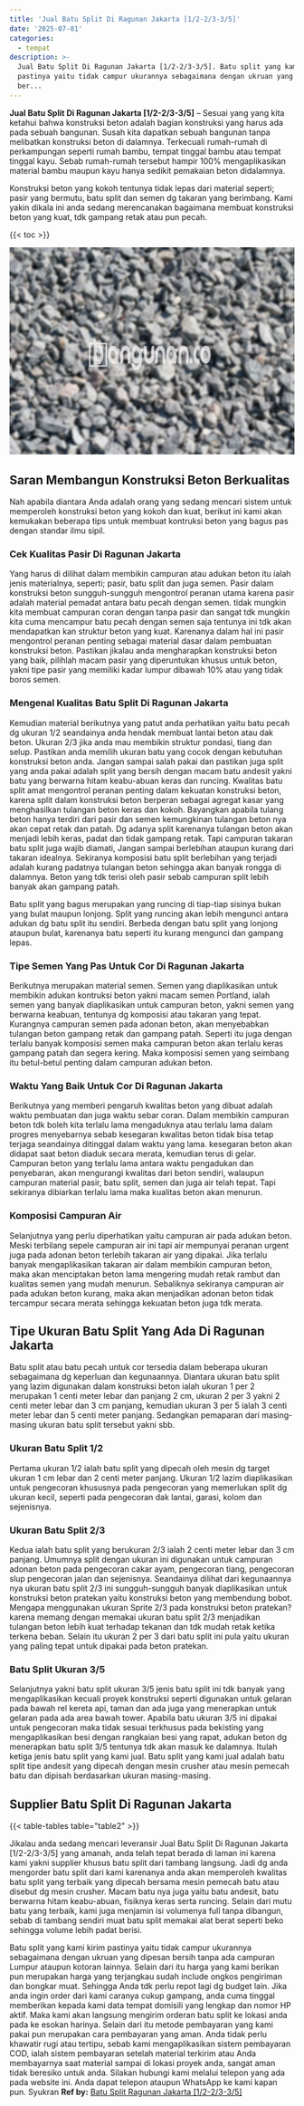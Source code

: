 ```yaml
---
title: 'Jual Batu Split Di Ragunan Jakarta [1/2-2/3-3/5]'
date: '2025-07-01'
categories:
  - tempat
description: >-
  Jual Batu Split Di Ragunan Jakarta [1/2-2/3-3/5]. Batu split yang kami kirim
  pastinya yaitu tidak campur ukurannya sebagaimana dengan ukruan yang dipesan
  ber...
---
```


**Jual Batu Split Di Ragunan Jakarta \[1/2-2/3-3/5\]** – Sesuai yang yang kita ketahui bahwa konstruksi beton adalah bagian konstruksi yang harus ada pada sebuah bangunan. Susah kita dapatkan sebuah bangunan tanpa melibatkan konstruksi beton di dalamnya. Terkecuali rumah-rumah di perkampungan seperti rumah bambu, tempat tinggal bambu atau tempat tinggal kayu. Sebab rumah-rumah tersebut hampir 100% mengaplikasikan material bambu maupun kayu hanya sedikit pemakaian beton didalamnya.

Konstruksi beton yang kokoh tentunya tidak lepas dari material seperti; pasir yang bermutu, batu split dan semen dg takaran yang berimbang. Kami yakin dikala ini anda sedang merencanakan bagaimana membuat konstruksi beton yang kuat, tdk gampang retak atau pun pecah.

{{< toc >}}

![Jual Batu Split Di Ragunan Jakarta [1/2-2/3-3/5]](/images/jual-batu-split-21.png)

## Saran Membangun Konstruksi Beton Berkualitas

Nah apabila diantara Anda adalah orang yang sedang mencari sistem untuk memperoleh konstruksi beton yang kokoh dan kuat, berikut ini kami akan kemukakan beberapa tips untuk membuat kontruksi beton yang bagus pas dengan standar ilmu sipil.

### Cek Kualitas Pasir Di Ragunan Jakarta

Yang harus di dilihat dalam membikin campuran atau adukan beton itu ialah jenis materialnya, seperti; pasir, batu split dan juga semen. Pasir dalam konstruksi beton sungguh-sungguh mengontrol peranan utama karena pasir adalah material pemadat antara batu pecah dengan semen. tidak mungkin kita membuat campuran coran dengan tanpa pasir dan sangat tdk mungkin kita cuma mencampur batu pecah dengan semen saja tentunya ini tdk akan mendapatkan kan struktur beton yang kuat. Karenanya dalam hal ini pasir mengontrol peranan penting sebagai material dasar dalam pembuatan konstruksi beton. Pastikan jikalau anda mengharapkan konstruksi beton yang baik, pilihlah macam pasir yang diperuntukan khusus untuk beton, yakni tipe pasir yang memiliki kadar lumpur dibawah 10% atau yang tidak boros semen.

### Mengenal Kualitas Batu Split Di Ragunan Jakarta

Kemudian material berikutnya yang patut anda perhatikan yaitu batu pecah dg ukuran 1/2 seandainya anda hendak membuat lantai beton atau dak beton. Ukuran 2/3 jika anda mau membikin struktur pondasi, tiang dan selup. Pastikan anda memilih ukuran batu yang cocok dengan kebutuhan konstruksi beton anda. Jangan sampai salah pakai dan pastikan juga split yang anda pakai adalah split yang bersih dengan macam batu andesit yakni batu yang berwarna hitam keabu-abuan keras dan runcing. Kwalitas batu split amat mengontrol peranan penting dalam kekuatan konstruksi beton, karena split dalam konstruksi beton berperan sebagai agregat kasar yang menghasilkan tulangan beton keras dan kokoh. Bayangkan apabila tulang beton hanya terdiri dari pasir dan semen kemungkinan tulangan beton nya akan cepat retak dan patah. Dg adanya split karenanya tulangan beton akan menjadi lebih keras, padat dan tidak gampang retak. Tapi campuran takaran batu split juga wajib diamati, Jangan sampai berlebihan ataupun kurang dari takaran idealnya. Sekiranya komposisi batu split berlebihan yang terjadi adalah kurang padatnya tulangan beton sehingga akan banyak rongga di dalamnya. Beton yang tdk terisi oleh pasir sebab campuran split lebih banyak akan gampang patah.

Batu split yang bagus merupakan yang runcing di tiap-tiap sisinya bukan yang bulat maupun lonjong. Split yang runcing akan lebih mengunci antara adukan dg batu split itu sendiri. Berbeda dengan batu split yang lonjong ataupun bulat, karenanya batu seperti itu kurang mengunci dan gampang lepas.

### Tipe Semen Yang Pas Untuk Cor Di Ragunan Jakarta

Berikutnya merupakan material semen. Semen yang diaplikasikan untuk membikin adukan kontruksi beton yakni macam semen Portland, ialah semen yang banyak diaplikasikan untuk campuran beton, yakni semen yang berwarna keabuan, tentunya dg komposisi atau takaran yang tepat. Kurangnya campuran semen pada adonan beton, akan menyebabkan tulangan beton gampang retak dan gampang patah. Seperti itu juga dengan terlalu banyak komposisi semen maka campuran beton akan terlalu keras gampang patah dan segera kering. Maka komposisi semen yang seimbang itu betul-betul penting dalam campuran adukan beton.

### Waktu Yang Baik Untuk Cor Di Ragunan Jakarta

Berikutnya yang memberi pengaruh kwalitas beton yang dibuat adalah waktu pembuatan dan juga waktu sebar coran. Dalam membikin campuran beton tdk boleh kita terlalu lama mengaduknya atau terlalu lama dalam progres menyebarnya sebab kesegaran kwalitas beton tidak bisa tetap terjaga seandainya ditinggal dalam waktu yang lama. kesegaran beton akan didapat saat beton diaduk secara merata, kemudian terus di gelar. Campuran beton yang terlalu lama antara waktu pengadukan dan penyebaran, akan mengurangi kwalitas dari beton sendiri, walaupun campuran material pasir, batu split, semen dan juga air telah tepat. Tapi sekiranya dibiarkan terlalu lama maka kualitas beton akan menurun.

### Komposisi Campuran Air

Selanjutnya yang perlu diperhatikan yaitu campuran air pada adukan beton. Meski terbilang sepele campuran air ini tapi air mempunyai peranan urgent juga pada adonan beton terlebih takaran air yang dipakai. Jika terlalu banyak mengaplikasikan takaran air dalam membikin campuran beton, maka akan menciptakan beton lama mengering mudah retak rambut dan kualitas semen yang mudah menurun. Sebaliknya sekiranya campuran air pada adukan beton kurang, maka akan menjadikan adonan beton tidak tercampur secara merata sehingga kekuatan beton juga tdk merata.

## Tipe Ukuran Batu Split Yang Ada Di Ragunan Jakarta

Batu split atau batu pecah untuk cor tersedia dalam beberapa ukuran sebagaimana dg keperluan dan kegunaannya. Diantara ukuran batu split yang lazim digunakan dalam konstruksi beton ialah ukuran 1 per 2 merupakan 1 centi meter lebar dan panjang 2 cm, ukuran 2 per 3 yakni 2 centi meter lebar dan 3 cm panjang, kemudian ukuran 3 per 5 ialah 3 centi meter lebar dan 5 centi meter panjang. Sedangkan pemaparan dari masing-masing ukuran batu split tersebut yakni sbb.

### Ukuran Batu Split 1/2

Pertama ukuran 1/2 ialah batu split yang dipecah oleh mesin dg target ukuran 1 cm lebar dan 2 centi meter panjang. Ukuran 1/2 lazim diaplikasikan untuk pengecoran khususnya pada pengecoran yang memerlukan split dg ukuran kecil, seperti pada pengecoran dak lantai, garasi, kolom dan sejenisnya.

### Ukuran Batu Split 2/3

Kedua ialah batu split yang berukuran 2/3 ialah 2 centi meter lebar dan 3 cm panjang. Umumnya split dengan ukuran ini digunakan untuk campuran adonan beton pada pengecoran cakar ayam, pengecoran tiang, pengecoran slup pengecoran jalan dan sejenisnya. Seandainya dilihat dari kegunaannya nya ukuran batu split 2/3 ini sungguh-sungguh banyak diaplikasikan untuk konstruksi beton pratekan yaitu konstruksi beton yang membendung bobot. Mengapa menggunakan ukuran Sprite 2/3 pada konstruksi beton pratekan? karena memang dengan memakai ukuran batu split 2/3 menjadikan tulangan beton lebih kuat terhadap tekanan dan tdk mudah retak ketika terkena beban. Selain itu ukuran 2 per 3 dari batu split ini pula yaitu ukuran yang paling tepat untuk dipakai pada beton pratekan.

### Batu Split Ukuran 3/5

Selanjutnya yakni batu split ukuran 3/5 jenis batu split ini tdk banyak yang mengaplikasikan kecuali proyek konstruksi seperti digunakan untuk gelaran pada bawah rel kereta api, taman dan ada juga yang menerapkan untuk gelaran pada ada area bawah tower. Apabila batu ukuran 3/5 ini dipakai untuk pengecoran maka tidak sesuai terkhusus pada bekisting yang mengaplikasikan besi dengan rangkaian besi yang rapat, adukan beton dg menerapkan batu split 3/5 tentunya tdk akan masuk ke dalamnya. Itulah ketiga jenis batu split yang kami jual. Batu split yang kami jual adalah batu split tipe andesit yang dipecah dengan mesin crusher atau mesin pemecah batu dan dipisah berdasarkan ukuran masing-masing.

## Supplier Batu Split Di Ragunan Jakarta

{{< table-tables table="table2" >}}

Jikalau anda sedang mencari leveransir Jual Batu Split Di Ragunan Jakarta \[1/2-2/3-3/5\] yang amanah, anda telah tepat berada di laman ini karena kami yakni supplier khusus batu split dari tambang langsung. Jadi dg anda mengorder batu split dari kami karenanya anda akan memperoleh kwalitas batu split yang terbaik yang dipecah bersama mesin pemecah batu atau disebut dg mesin crusher. Macam batu nya juga yaitu batu andesit, batu berwarna hitam keabu-abuan, fisiknya keras serta runcing. Selain dari mutu batu yang terbaik, kami juga menjamin isi volumenya full tanpa dibangun, sebab di tambang sendiri muat batu split memakai alat berat seperti beko sehingga volume lebih padat berisi.

Batu split yang kami kirim pastinya yaitu tidak campur ukurannya sebagaimana dengan ukruan yang dipesan bersih tanpa ada campuran Lumpur ataupun kotoran lainnya. Selain dari itu harga yang kami berikan pun merupakan harga yang terjangkau sudah include ongkos pengiriman dan bongkar muat. Sehingga Anda tdk perlu repot lagi dg budget lain. Jika anda ingin order dari kami caranya cukup gampang, anda cuma tinggal memberikan kepada kami data tempat domisili yang lengkap dan nomor HP aktif. Maka kami akan langsung mengirim orderan batu split ke lokasi anda pada ke esokan harinya. Selain dari itu metode pembayaran yang kami pakai pun merupakan cara pembayaran yang aman. Anda tidak perlu khawatir rugi atau tertipu, sebab kami mengaplikasikan sistem pembayaran COD, ialah sistem pembayaran setelah material terkirim atau Anda membayarnya saat material sampai di lokasi proyek anda, sangat aman tidak beresiko untuk anda. Silakan hubungi kami melalui telepon yang ada pada website ini. Anda dapat telepon ataupun WhatsApp ke kami kapan pun. Syukran
**Ref by:** [Batu Split Ragunan Jakarta [1/2-2/3-3/5]](https://id.wikipedia.org/wiki/Batu)
